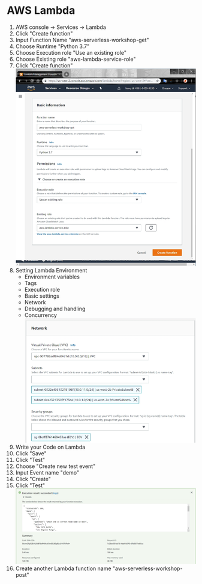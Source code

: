 # AWS Lambda
1. AWS console -> Services -> Lambda
2. Click "Create function"
3. Input Function Name "aws-serverless-workshop-get"
4. Choose Runtime "Python 3.7"
5. Choose Execution role "Use an existing role"
6. Choose Existing role "aws-lambda-service-role"
7. Click "Create function"
![](../images/03-01.jpg)
8. Setting Lambda Environment
   * Environment variables
   * Tags
   * Execution role
   * Basic settings
   * Network
   * Debugging and handling
   * Concurrency
![](../images/03-02.jpg)
9. Write your Code on Lambda
10. Click "Save"
11. Click "Test"
12. Choose "Create new test event"
13. Input Event name "demo"
14. Click "Create"
15. Click "Test"
![](../images/03-03.jpg)
12. Create another Lambda function name "aws-serverless-workshop-post"